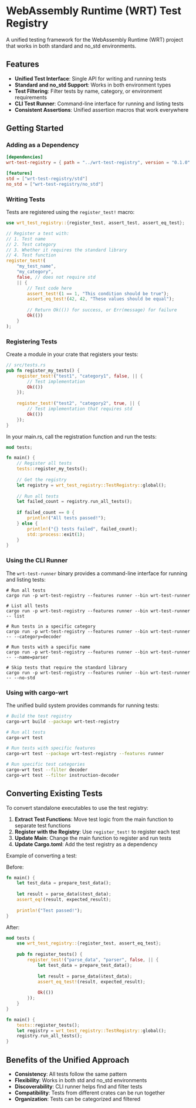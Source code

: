 # WebAssembly Runtime (WRT) Test Registry

A unified testing framework for the WebAssembly Runtime (WRT) project that works in both standard and no_std environments.

## Features

- **Unified Test Interface**: Single API for writing and running tests
- **Standard and no_std Support**: Works in both environment types
- **Test Filtering**: Filter tests by name, category, or environment requirements
- **CLI Test Runner**: Command-line interface for running and listing tests
- **Consistent Assertions**: Unified assertion macros that work everywhere

## Getting Started

### Adding as a Dependency

```toml
[dependencies]
wrt-test-registry = { path = "../wrt-test-registry", version = "0.1.0" }

[features]
std = ["wrt-test-registry/std"]
no_std = ["wrt-test-registry/no_std"]
```

### Writing Tests

Tests are registered using the `register_test!` macro:

```rust
use wrt_test_registry::{register_test, assert_test, assert_eq_test};

// Register a test with:
// 1. Test name
// 2. Test category
// 3. Whether it requires the standard library
// 4. Test function
register_test!(
    "my_test_name",
    "my_category",
    false, // does not require std
    || {
        // Test code here
        assert_test!(1 == 1, "This condition should be true");
        assert_eq_test!(42, 42, "These values should be equal");
        
        // Return Ok(()) for success, or Err(message) for failure
        Ok(())
    }
);
```

### Registering Tests

Create a module in your crate that registers your tests:

```rust
// src/tests.rs
pub fn register_my_tests() {
    register_test!("test1", "category1", false, || {
        // Test implementation
        Ok(())
    });
    
    register_test!("test2", "category2", true, || {
        // Test implementation that requires std
        Ok(())
    });
}
```

In your main.rs, call the registration function and run the tests:

```rust
mod tests;

fn main() {
    // Register all tests
    tests::register_my_tests();
    
    // Get the registry
    let registry = wrt_test_registry::TestRegistry::global();
    
    // Run all tests
    let failed_count = registry.run_all_tests();
    
    if failed_count == 0 {
        println!("All tests passed!");
    } else {
        println!("{} tests failed", failed_count);
        std::process::exit(1);
    }
}
```

### Using the CLI Runner

The `wrt-test-runner` binary provides a command-line interface for running and listing tests:

```
# Run all tests
cargo run -p wrt-test-registry --features runner --bin wrt-test-runner

# List all tests
cargo run -p wrt-test-registry --features runner --bin wrt-test-runner -- list

# Run tests in a specific category
cargo run -p wrt-test-registry --features runner --bin wrt-test-runner -- --category=decoder

# Run tests with a specific name
cargo run -p wrt-test-registry --features runner --bin wrt-test-runner -- --name=parser

# Skip tests that require the standard library
cargo run -p wrt-test-registry --features runner --bin wrt-test-runner -- --no-std
```

### Using with cargo-wrt

The unified build system provides commands for running tests:

```bash
# Build the test registry
cargo-wrt build --package wrt-test-registry

# Run all tests
cargo-wrt test

# Run tests with specific features
cargo-wrt test --package wrt-test-registry --features runner

# Run specific test categories
cargo-wrt test --filter decoder
cargo-wrt test --filter instruction-decoder
```

## Converting Existing Tests

To convert standalone executables to use the test registry:

1. **Extract Test Functions**: Move test logic from the main function to separate test functions
2. **Register with the Registry**: Use `register_test!` to register each test
3. **Update Main**: Change the main function to register and run tests
4. **Update Cargo.toml**: Add the test registry as a dependency

Example of converting a test:

Before:
```rust
fn main() {
    let test_data = prepare_test_data();
    
    let result = parse_data(&test_data);
    assert_eq!(result, expected_result);
    
    println!("Test passed!");
}
```

After:
```rust
mod tests {
    use wrt_test_registry::{register_test, assert_eq_test};
    
    pub fn register_tests() {
        register_test!("parse_data", "parser", false, || {
            let test_data = prepare_test_data();
            
            let result = parse_data(&test_data);
            assert_eq_test!(result, expected_result);
            
            Ok(())
        });
    }
}

fn main() {
    tests::register_tests();
    let registry = wrt_test_registry::TestRegistry::global();
    registry.run_all_tests();
}
```

## Benefits of the Unified Approach

- **Consistency**: All tests follow the same pattern
- **Flexibility**: Works in both std and no_std environments
- **Discoverability**: CLI runner helps find and filter tests
- **Compatibility**: Tests from different crates can be run together
- **Organization**: Tests can be categorized and filtered 